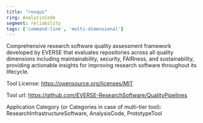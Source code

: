 ```yaml
---
title: "resqui"
ring: AnalysisCode
segment: reliability
tags: ['command-line', 'multi-dimensional']
---
```

Comprehensive research software quality assessment framework developed by EVERSE that evaluates repositories across all quality dimensions including maintainability, security, FAIRness, and sustainability, providing actionable insights for improving research software throughout its lifecycle.

Tool License: https://opensource.org/licenses/MIT

Tool url: https://github.com/EVERSE-ResearchSoftware/QualityPipelines

Application Category (or Categories in case of multi-tier tool): ResearchInfrastructureSoftware, AnalysisCode, PrototypeTool

